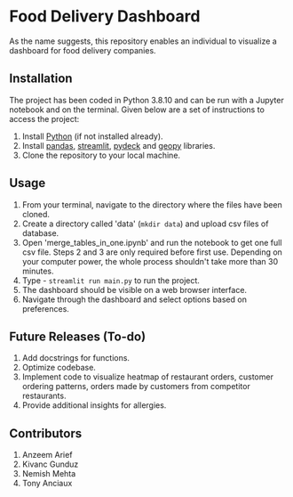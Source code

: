 # Food Delivery Dashboard

As the name suggests, this repository enables an individual to visualize a dashboard for food delivery companies.

## Installation

The project has been coded in Python 3.8.10 and can be run with a Jupyter notebook and on the terminal. Given below are a set of instructions to access the project:

1. Install [Python](https://realpython.com/installing-python/) (if not installed already).
2. Install [pandas](https://pandas.pydata.org/docs/getting_started/install.html), [streamlit](https://docs.streamlit.io/library/get-started/installation),  [pydeck](https://pydeck.gl/installation.html) and [geopy](https://geopy.readthedocs.io/en/stable/#installation) libraries.
3. Clone the repository to your local machine.

## Usage

1. From your terminal, navigate to the directory where the files have been cloned.
2. Create a directory called 'data' (`mkdir data`) and upload csv files of database. 
3. Open 'merge_tables_in_one.ipynb' and run the notebook to get one full csv file. Steps 2 and 3 are only required before first use. Depending on your computer power, the whole process shouldn't take more than 30 minutes. 
4. Type - `streamlit run main.py` to run the project. 
5. The dashboard should be visible on a web browser interface. 
6. Navigate through the dashboard and select options based on preferences. 

## Future Releases (To-do)
1. Add docstrings for functions. 
2. Optimize codebase. 
3. Implement code to visualize heatmap of restaurant orders, customer ordering patterns, orders made by customers from competitor restaurants. 
4. Provide additional insights for allergies. 

## Contributors
1. Anzeem Arief
2. Kivanc Gunduz
3. Nemish Mehta
4. Tony Anciaux
